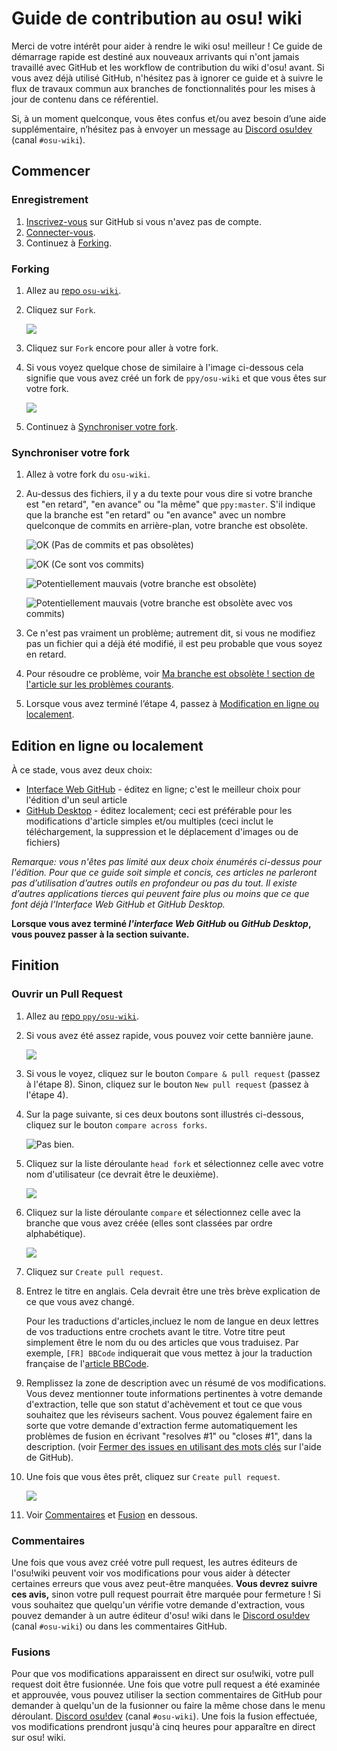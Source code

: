 # Guide de contribution au osu! wiki

Merci de votre intérêt pour aider à rendre le wiki osu! meilleur ! Ce guide de démarrage rapide est destiné aux nouveaux arrivants qui n'ont jamais travaillé avec GitHub et les workflow de contribution du wiki d'osu! avant. Si vous avez déjà utilisé GitHub, n'hésitez pas à ignorer ce guide et à suivre le flux de travaux commun aux branches de fonctionnalités pour les mises à jour de contenu dans ce référentiel.

Si, à un moment quelconque, vous êtes confus et/ou avez besoin d’une aide supplémentaire, n’hésitez pas à envoyer un message au [Discord osu!dev](https://discord.gg/ppy) (canal `#osu-wiki`).

## Commencer

### Enregistrement

1. [Inscrivez-vous](https://github.com/join) sur GitHub si vous n'avez pas de compte.
2. [Connecter-vous](https://github.com/login).
3. Continuez à [Forking](#forking).

### Forking

1. Allez au [repo `osu-wiki`](https://github.com/ppy/osu-wiki).

2. Cliquez sur `Fork`.

   ![](img/fork.jpg)

3. Cliquez sur `Fork` encore pour aller à votre fork.

4. Si vous voyez quelque chose de similaire à l'image ci-dessous cela signifie que vous avez créé un fork de `ppy/osu-wiki` et que vous êtes sur votre fork.

   ![](img/forked.jpg)

5. Continuez à [Synchroniser votre fork](#synchroniser-votre-fork).

### Synchroniser votre fork

1. Allez à votre fork du `osu-wiki`.

2. Au-dessus des fichiers, il y a du texte pour vous dire si votre branche est "en retard", "en avance" ou "la même" que `ppy:master`. S'il indique que la branche est "en retard" ou "en avance" avec un nombre quelconque de commits en arrière-plan, votre branche est obsolète.

   ![](img/fork-even.jpg "OK \(Pas de commits et pas obsolètes\)")

   ![](img/fork-ahead.jpg "OK \(Ce sont vos commits\)")

   ![](img/fork-behind.jpg "Potentiellement mauvais \(votre branche est obsolète\)")

   ![](img/fork-ahead-behind.jpg "Potentiellement mauvais \(votre branche est obsolète avec vos commits\)")

3. Ce n'est pas vraiment un problème; autrement dit, si vous ne modifiez pas un fichier qui a déjà été modifié, il est peu probable que vous soyez en retard.

4. Pour résoudre ce problème, voir [Ma branche est obsolète ! section de l'article sur les problèmes courants](/wiki/osu!_wiki_Contribution_Guide/Common_Issues#ma-branche-n'est-plus-à-jour!).

5. Lorsque vous avez terminé l’étape 4, passez à [Modification en ligne ou localement](#edition-en-ligne-ou-localement).

## Edition en ligne ou localement

À ce stade, vous avez deux choix:

- [Interface Web GitHub](/wiki/osu!_wiki_Contribution_Guide/GitHub_Web_Interface) - éditez en ligne; c'est le meilleur choix pour l'édition d'un seul article
- [GitHub Desktop](/wiki/osu!_wiki_Contribution_Guide/GitHub_Desktop) - éditez localement; ceci est préférable pour les modifications d'article simples et/ou multiples (ceci inclut le téléchargement, la suppression et le déplacement d'images ou de fichiers)

*Remarque: vous n'êtes pas limité aux deux choix énumérés ci-dessus pour l'édition. Pour que ce guide soit simple et concis, ces articles ne parleront pas d’utilisation d’autres outils en profondeur ou pas du tout. Il existe d’autres applications tierces qui peuvent faire plus ou moins que ce que font déjà l’Interface Web GitHub et GitHub Desktop.*

**Lorsque vous avez terminé *l'interface Web GitHub* ou *GitHub Desktop*, vous pouvez passer à la section suivante.**

## Finition

### Ouvrir un Pull Request

1. Allez au [repo `ppy/osu-wiki`](https://github.com/ppy/osu-wiki).

2. Si vous avez été assez rapide, vous pouvez voir cette bannière jaune.

   ![](img/github-recent.jpg)

3. Si vous le voyez, cliquez sur le bouton `Compare & pull request` (passez à l'étape 8). Sinon, cliquez sur le bouton `New pull request` (passez à l'étape 4).

4. Sur la page suivante, si ces deux boutons sont illustrés ci-dessous, cliquez sur le bouton `compare across forks`.

   ![](img/compare-across-forks-no.jpg "Pas bien.")

5. Cliquez sur la liste déroulante `head fork` et sélectionnez celle avec votre nom d'utilisateur (ce devrait être le deuxième).

   ![](img/head-fork.jpg)

6. Cliquez sur la liste déroulante `compare` et sélectionnez celle avec la branche que vous avez créée (elles sont classées par ordre alphabétique).

   ![](img/compare-branch.jpg)

7. Cliquez sur `Create pull request`.

8. Entrez le titre en anglais. Cela devrait être une très brève explication de ce que vous avez changé.

   Pour les traductions d'articles,incluez le nom de langue en deux lettres de vos traductions entre crochets avant le titre. Votre titre peut simplement être le nom du ou des articles que vous traduisez. Par exemple, `[FR] BBCode` indiquerait que vous mettez à jour la traduction française de l'[article BBCode](/wiki/BBCode).

9. Remplissez la zone de description avec un résumé de vos modifications. Vous devez mentionner toute informations pertinentes à votre demande d'extraction, telle que son statut d'achèvement et tout ce que vous souhaitez que les réviseurs sachent. Vous pouvez également faire en sorte que votre demande d'extraction ferme automatiquement les problèmes de fusion en écrivant "resolves #1" ou "closes #1", dans la description. (voir [Fermer des issues en utilisant des mots clés](https://help.github.com/articles/closing-issues-using-keywords/) sur l'aide de GitHub).

10. Une fois que vous êtes prêt, cliquez sur `Create pull request`.

    ![](img/new-pull-request.png)

11. Voir [Commentaires](#commentaires) et [Fusion](#fusions) en dessous.

### Commentaires

Une fois que vous avez créé votre pull request, les autres éditeurs de l'osu!wiki peuvent voir vos modifications pour vous aider à détecter certaines erreurs que vous avez peut-être manquées. **Vous devrez suivre ces avis,** sinon votre pull request pourrait être marquée pour fermeture ! Si vous souhaitez que quelqu'un vérifie votre demande d'extraction, vous pouvez demander à un autre éditeur d'osu! wiki dans le [Discord osu!dev](https://discord.gg/ppy) (canal `#osu-wiki`) ou dans les commentaires GitHub.

### Fusions

Pour que vos modifications apparaissent en direct sur osu!wiki, votre pull request doit être fusionnée. Une fois que votre pull request a été examinée et approuvée, vous pouvez utiliser la section commentaires de GitHub pour demander à quelqu'un de la fusionner ou faire la même chose dans le menu déroulant. [Discord osu!dev](https://discord.gg/ppy) (canal `#osu-wiki`). Une fois la fusion effectuée, vos modifications prendront jusqu'à cinq heures pour apparaître en direct sur osu! wiki.

